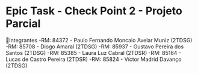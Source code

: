 # Epic Task - Check Point 2 - Projeto Parcial

💫Integrantes
-RM: 84372 - Paulo Fernando Moncaio Avelar Muniz (2TDSG)
-RM: 85708 - Diogo Amaral (2TDSG)
-RM: 85937 - Gustavo Pereira dos Santos (2TDSG)
-RM: 85385 - Laura Luz Cabral (2TDSR)
-RM: 85164 - Lucas de Castro Pereira (2TDSR)
-RM: 85824 - Víctor Madrid Davanço (2TDSG)
